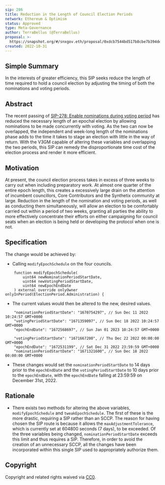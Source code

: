 ```yaml
---
sip: 286
title: Reduction in the Length of Council Election Periods
network: Ethereum & Optimism
status: Approved
type: Meta-Governance
author: TerraBellus (@TerraBellus)
proposal: >-
  https://snapshot.org/#/snxgov.eth/proposal/0xdcb7544bd517b8cbe7b394dedd305971425bf9423872a4e14eeefb8f42612cef
created: 2022-10-31
---
```


<!--You can leave these HTML comments in your merged SIP and delete the visible duplicate text guides, they will not appear and may be helpful to refer to if you edit it again. This is the suggested template for new SIPs. Note that an SIP number will be assigned by an editor. When opening a pull request to submit your SIP, please use an abbreviated title in the filename, `sip-draft_title_abbrev.md`. The title should be 44 characters or less.-->

## Simple Summary

<!--"If you can't explain it simply, you don't understand it well enough." Simply describe the outcome the proposed changes intends to achieve. This should be non-technical and accessible to a casual community member.-->

In the interests of greater efficiency, this SIP seeks reduce the length of time required to hold a council election by adjusting the timing of both the nominations and voting periods.

## Abstract

<!--A short (~200 word) description of the proposed change, the abstract should clearly describe the proposed change. This is what *will* be done if the SIP is implemented, not *why* it should be done or *how* it will be done. If the SIP proposes deploying a new contract, write, "we propose to deploy a new contract that will do x".-->

The recent passing of [SIP-278: Enable nominations during voting period](https://sips.synthetix.io/sips/sip-278/) has reduced the necessary length of an epochal election by allowing nominations to be made concurrently with voting. As the two can now be overlapped, the independent and week-long length of the nominations phase adds to the time it takes to stage an election with little in the way of return. With the V3GM capable of altering these variables and overlapping the two periods, this SIP can remedy the disproportionate time cost of the election process and render it more efficient.

## Motivation

<!--This is the problem statement. This is the *why* of the SIP. It should clearly explain *why* the current state of the protocol is inadequate.  It is critical that you explain *why* the change is needed, if the SIP proposes changing how something is calculated, you must address *why* the current calculation is inaccurate or wrong. This is not the place to describe how the SIP will address the issue!-->

At present, the council election process takes in excess of three weeks to carry out when including preparatory work. At almost one quarter of the entire epoch length, this creates a excessively large drain on the attention of incumbent councillors, Core Contributors and the Synthetix community at large. Reduction in the length of the nomination and voting periods, as well as conducting them simultaneously, will allow an election to be comfortably carried out within a period of two weeks, granting all parties the ability to more effectively concentrate their efforts on either campaigning for council seats when an election is being held or developing the protocol when one is not.

## Specification

<!--The specification should describe the syntax and semantics of any new feature, there are five sections
1. Overview
2. Rationale
3. Technical Specification
4. Test Cases
5. Configurable Values
-->

The change would be achieved by:

- Calling `modifyEpochSchedule` on the four councils.

```solidity
    function modifyEpochSchedule(
        uint64 newNominationPeriodStartDate,
        uint64 newVotingPeriodStartDate,
        uint64 newEpochEndDate
    ) external override onlyOwner onlyInPeriod(ElectionPeriod.Administration) {
```

- The current values would then be altered to the new, desired values.

```solidity
    "nominationPeriodStartDate": "1670754297", // Sun Dec 11 2022 10:24:57 GMT+0000
    "votingPeriodStartDate": "1671359097", // Sun Dec 18 2022 10:24:57 GMT+0000
    "epochEndDate": "1672568697", // Sun Jan 01 2023 10:24:57 GMT+0000
```

```solidity
    "votingPeriodStartDate": "1671667200", // Thu Dec 22 2022 00:00:00 GMT+0000
    "epochEndDate": "1672531199", // Sat Dec 31 2022 23:59:59 GMT+0000
    "nominationPeriodStartDate": "1671321600", // Sun Dec 18 2022 00:00:00 GMT+0000
```
    
- These changes would set the `nominationPeriodStartDate` to 14 days prior to the `epochEndDate` and the `votingPeriodStartDate` to 10 days prior to the `epochEndDate`, with the `epochEndDate` falling at 23:59:59 on December 31st, 2022.

## Rationale

<!--This is where you explain the reasoning behind how you propose to solve the problem. Why did you propose to implement the change in this way, what were the considerations and trade-offs. The rationale fleshes out what motivated the design and why particular design decisions were made. It should describe alternate designs that were considered and related work. The rationale may also provide evidence of consensus within the community, and should discuss important objections or concerns raised during discussion.-->

- There exists two methods for altering the above variables, `modifyEpochSchedule` and `tweakEpochSchedule`. The first of these is the more drastic, requiring a SIP rather than an SCCP. The reason for having chosen the SIP route is because it allows the `maxAdjustmentTolerance`, which is currently set at 604800 seconds (7 days), to be exceeded. Of the three variables being changed, `nominationPeriodStartDate` exceeds this limit and thus requires a SIP. Therefore, in order to avoid the creation of an unnecessary SCCP, all the changes have been incorporated within this single SIP used to appropriately authorize them. 

## Copyright

Copyright and related rights waived via [CC0](https://creativecommons.org/publicdomain/zero/1.0/).
